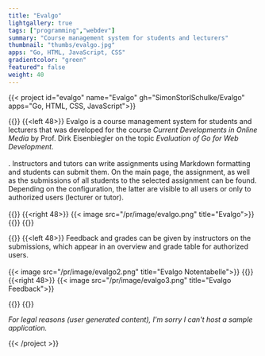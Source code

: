 ```yaml
---
title: "Evalgo"
lightgallery: true
tags: ["programming","webdev"]
summary: "Course management system for students and lecturers"
thumbnail: "thumbs/evalgo.jpg"
apps: "Go, HTML, JavaScript, CSS"
gradientcolor: "green"
featured": false
weight: 40
---
```



{{< project id="evalgo" name="Evalgo" gh="SimonStorlSchulke/Evalgo" apps="Go, HTML, CSS, JavaScript">}}

{{<twoculumn>}}
{{<left 48>}}
Evalgo is a course management system for students and lecturers that was developed for the course *Current Developments in Online Media* by Prof. Dirk Eisenbiegler on the topic *Evaluation of Go for Web Development*.<br><br>.
Instructors and tutors can write assignments using Markdown formatting and students can submit them. On the main page, the assignment, as well as the submissions of all students to the selected assignment can be found. Depending on the configuration, the latter are visible to all users or only to authorized users (lecturer or tutor).
<br><br>
{{</left>}}
{{<right 48>}}
{{< image src="/pr/image/evalgo.png" title="Evalgo">}}
{{</right>}}
{{</twoculumn>}}
<br>

{{<twoculumn>}}
{{<left 48>}}
Feedback and grades can be given by instructors on the submissions, which appear in an overview and grade table for authorized users. <br><br>
{{< image src="/pr/image/evalgo2.png" title="Evalgo Notentabelle">}}
{{</left>}}
{{<right 48>}}
{{< image src="/pr/image/evalgo3.png" title="Evalgo Feedback">}}

{{</right>}}
{{</twoculumn>}}

*For legal reasons (user generated content), I'm sorry I can't host a sample application.*

{{< /project >}}